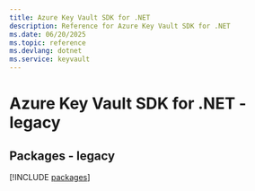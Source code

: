 ```yaml
---
title: Azure Key Vault SDK for .NET
description: Reference for Azure Key Vault SDK for .NET
ms.date: 06/20/2025
ms.topic: reference
ms.devlang: dotnet
ms.service: keyvault
---
```

# Azure Key Vault SDK for .NET - legacy
## Packages - legacy
[!INCLUDE [packages](key-vault-index.md)]